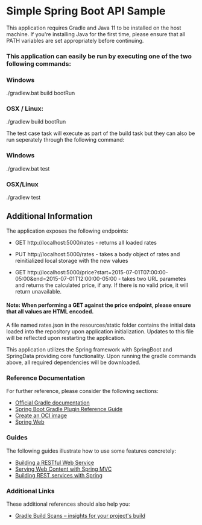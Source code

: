 # Simple Spring Boot API Sample

This application requires Gradle and Java 11 to be installed on the host machine.
If you're installing Java for the first time, please ensure that all PATH variables are set appropriately before continuing.

### This application can easily be run by executing one of the two following commands:

### Windows

./gradlew.bat build bootRun

### OSX / Linux:

./gradlew build bootRun


The test case task will execute as part of the build task but they can also be run seperately through the following command:

### Windows

./gradlew.bat test

### OSX/Linux

./gradlew test

## Additional Information
The application exposes the following endpoints:

* GET http://localhost:5000/rates - returns all loaded rates

* PUT http://localhost:5000/rates - takes a body object of rates and reinitialized local storage with the new values

* GET http://localhost:5000/price?start=2015-07-01T07:00:00-05:00&end=2015-07-01T12:00:00-05:00 - takes two URL parametes and returns the calculated price, if any.  If there is no valid price, it will return unavailable.

#### Note: When performing a GET against the price endpoint, please ensure that all values are HTML encoded.

A file named rates.json in the resources/static folder contains the initial data loaded into the repository upon application initialization. Updates to this file will be reflected upon restarting the application.

This application utilizes the Spring framework with SpringBoot and SpringData providing core functionality.  Upon running the gradle commands above, all required dependencies will be downloaded. 

### Reference Documentation
For further reference, please consider the following sections:

* [Official Gradle documentation](https://docs.gradle.org)
* [Spring Boot Gradle Plugin Reference Guide](https://docs.spring.io/spring-boot/docs/2.7.2/gradle-plugin/reference/html/)
* [Create an OCI image](https://docs.spring.io/spring-boot/docs/2.7.2/gradle-plugin/reference/html/#build-image)
* [Spring Web](https://docs.spring.io/spring-boot/docs/2.7.2/reference/htmlsingle/#web)

### Guides
The following guides illustrate how to use some features concretely:

* [Building a RESTful Web Service](https://spring.io/guides/gs/rest-service/)
* [Serving Web Content with Spring MVC](https://spring.io/guides/gs/serving-web-content/)
* [Building REST services with Spring](https://spring.io/guides/tutorials/rest/)

### Additional Links
These additional references should also help you:

* [Gradle Build Scans – insights for your project's build](https://scans.gradle.com#gradle)


